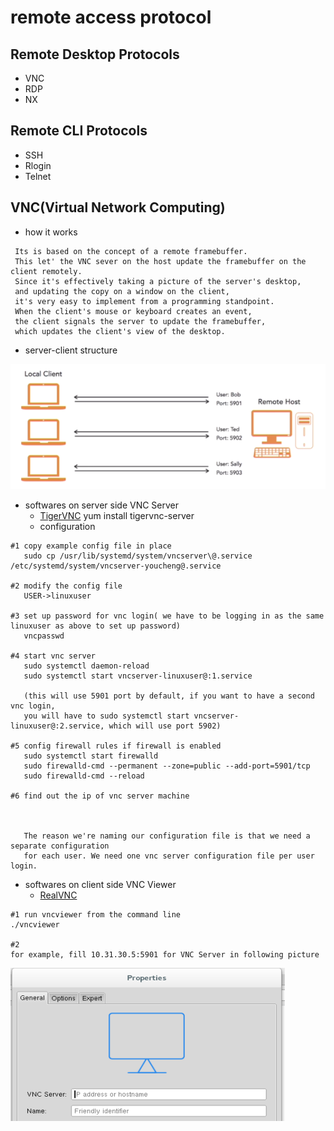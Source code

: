 remote access protocol
======================

Remote Desktop Protocols
------------------------
- VNC
- RDP
- NX

Remote CLI Protocols
--------------------
- SSH
- Rlogin
- Telnet


VNC(Virtual Network Computing)
------------------------------
- how it works
```
 Its is based on the concept of a remote framebuffer.
 This let' the VNC sever on the host update the framebuffer on the client remotely.
 Since it's effectively taking a picture of the server's desktop,
 and updating the copy on a window on the client,
 it's very easy to implement from a programming standpoint.
 When the client's mouse or keyboard creates an event,
 the client signals the server to update the framebuffer,
 which updates the client's view of the desktop.
```

- server-client structure

![VNCServerClient](https://github.com/Youcheng/LinuxBasics/blob/master/pictures/VNCServerClient.png)

- softwares on server side
    VNC Server
    - [TigerVNC](http://tigervnc.org/)
    yum install tigervnc-server
    - configuration
```
#1 copy example config file in place
   sudo cp /usr/lib/systemd/system/vncserver\@.service /etc/systemd/system/vncserver-youcheng@.service

#2 modify the config file
   USER->linuxuser

#3 set up password for vnc login( we have to be logging in as the same linuxuser as above to set up password)
   vncpasswd

#4 start vnc server
   sudo systemctl daemon-reload
   sudo systemctl start vncserver-linuxuser@:1.service

   (this will use 5901 port by default, if you want to have a second vnc login,
   you will have to sudo systemctl start vncserver-linuxuser@:2.service, which will use port 5902)

#5 config firewall rules if firewall is enabled
   sudo systemctl start firewalld
   sudo firewalld-cmd --permanent --zone=public --add-port=5901/tcp
   sudo firewalld-cmd --reload

#6 find out the ip of vnc server machine



   The reason we're naming our configuration file is that we need a separate configuration
   for each user. We need one vnc server configuration file per user login.
```

- softwares on client side
    VNC Viewer
    - [RealVNC](https://www.realvnc.com/en/download/vnc/)

```
#1 run vncviewer from the command line
./vncviewer

#2
for example, fill 10.31.30.5:5901 for VNC Server in following picture
```
![vncviewer](https://github.com/Youcheng/LinuxBasics/blob/master/pictures/vncviewer.png)

